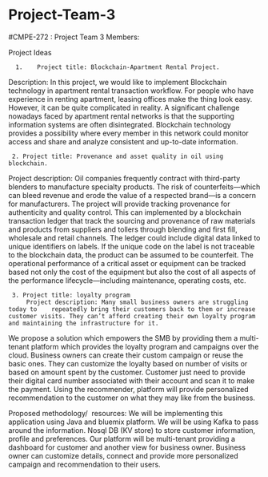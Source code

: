 # Project-Team-3
#CMPE-272 : Project Team 3
Members:






Project Ideas


      1.	Project​ ​title​: Blockchain-Apartment Rental Project.

Description:​ In this project, we would like to implement Blockchain technology in apartment rental transaction workflow. For people who have experience in renting apartment, leasing offices make the thing look easy. However, it can be quite complicated in reality. A significant challenge nowadays faced by apartment rental networks is that the supporting information systems are often disintegrated. Blockchain technology provides a possibility where every member in this network could monitor access and share and analyze consistent and up-to-date information.

     2.	Project​ ​title​: Provenance and asset quality in oil using blockchain.
Project description:​ Oil companies frequently contract with third-party blenders to manufacture specialty products. The risk of counterfeits—which can bleed revenue and erode the value of a respected brand—is a concern for manufacturers. The project will provide tracking provenance for authenticity and quality control. This can implemented by a blockchain transaction ledger that track the sourcing and provenance of raw materials and products from suppliers and tollers through blending and first fill, wholesale and retail channels. The ledger could include digital data linked to unique identifiers on labels. If the unique code on the label is not traceable to the blockchain data, the product can be assumed to be counterfeit. 
The operational performance of a critical asset or equipment can be tracked based not only the cost of the equipment but also the cost of all aspects of the performance lifecycle—including maintenance, operating costs, etc.	


     3. Project​ ​title​: loyalty program
         Project description: Many small business owners are struggling today to    repeatedly bring their customers back to them or increase customer visits. They can’t afford creating their own loyalty program and maintaining the infrastructure for it.
We propose a solution which empowers the SMB by providing them a multi-tenant
platform which provides the loyalty program and campaigns over the cloud. Business
owners can create their custom campaign or reuse the basic ones. They can
customize the loyalty based on number of visits or based on amount spent by the
customer.
Customer just need to provide their digital card number associated with their account
and scan it to make the payment. Using the recommender, platform will provide
personalized recommendation to the customer on what they may like from the
business.

Proposed​ ​methodology/ ​ ​resources: We will be implementing this application using
Java and bluemix platform. We will be using Kafka to pass around the information.
Nosql DB (KV store) to store customer information, profile and preferences.
Our platform will be multi-tenant providing a dashboard for customer and another
view for business owner. Business owner can customize details, connect and
provide more personalized campaign and recommendation to their users.
